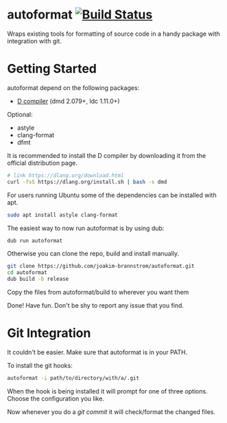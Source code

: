 # autoformat [![Build Status](https://dev.azure.com/wikodes/wikodes/_apis/build/status/joakim-brannstrom.autoformat?branchName=master)](https://dev.azure.com/wikodes/wikodes/_build/latest?definitionId=6&branchName=master)

Wraps existing tools for formatting of source code in a handy package with integration with git.

# Getting Started

autoformat depend on the following packages:

 * [D compiler](https://dlang.org/download.html) (dmd 2.079+, ldc 1.11.0+)

Optional:
 * astyle
 * clang-format
 * dfmt

It is recommended to install the D compiler by downloading it from the official distribution page.
```sh
# link https://dlang.org/download.html
curl -fsS https://dlang.org/install.sh | bash -s dmd
```

For users running Ubuntu some of the dependencies can be installed with apt.
```sh
sudo apt install astyle clang-format
```

The easiest way to now run autoformat is by using dub:
```sh
dub run autoformat
```

Otherwise you can clone the repo, build and install manually.
```sh
git clone https://github.com/joakim-brannstrom/autoformat.git
cd autoformat
dub build -b release
```
Copy the files from autoformat/build to wherever you want them

Done! Have fun.
Don't be shy to report any issue that you find.

# Git Integration

It couldn't be easier. Make sure that autoformat is in your PATH.

To install the git hooks:
```sh
autoformat -i path/to/directory/with/a/.git
```

When the hook is being installed it will prompt for one of three options.
Choose the configuration you like.

Now whenever you do a _git commit_ it will check/format the changed files.
